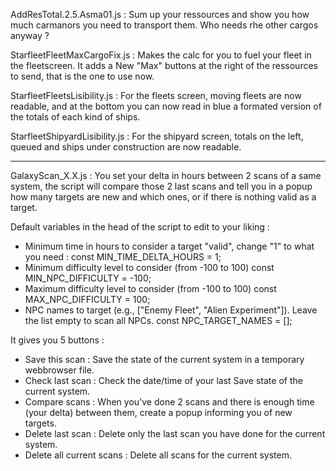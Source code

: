 AddResTotal.2.5.Asma01.js :
  Sum up your ressources and show you how much carmanors you need to transport them.
  Who needs rhe other cargos anyway ?


StarfleetFleetMaxCargoFix.js :
  Makes the calc for you to fuel your fleet in the fleetscreen. It adds a New "Max" buttons at the right of the ressources to send, that is the one to use now.


StarfleetFleetsLisibility.js :
  For the fleets screen, moving fleets are now readable, and at the bottom you can now read in blue a formated version of the totals of each kind of ships.


StarfleetShipyardLisibility.js :
  For the shipyard screen, totals on the left, queued and ships under construction are now readable.

----------------------------
GalaxyScan_X.X.js :
  You set your delta in hours between 2 scans of a same system, the script will compare those 2 last scans and tell you in a popup how many targets are new and which ones, or if there is nothing valid as a target.
  
  Default variables in the head of the script to edit to your liking :
  - Minimum time in hours to consider a target "valid", change "1" to what you need :
    const MIN_TIME_DELTA_HOURS = 1;
  - Minimum difficulty level to consider (from -100 to 100)
    const MIN_NPC_DIFFICULTY = -100;
  - Maximum difficulty level to consider (from -100 to 100)
    const MAX_NPC_DIFFICULTY = 100;
  - NPC names to target (e.g., ["Enemy Fleet", "Alien Experiment"]).
    Leave the list empty to scan all NPCs.
    const NPC_TARGET_NAMES = [];
    
  It gives you 5 buttons :
  - Save this scan              : Save the state of the current system in a temporary webbrowser file.
  - Check last scan             : Check the date/time of your last Save state of the current system.
  - Compare scans               : When you've done 2 scans and there is enough time (your delta) between them, create a popup informing you of new targets.
  - Delete last scan            : Delete only the last scan you have done for the current system.
  - Delete all current scans    : Delete all scans for the current system.
